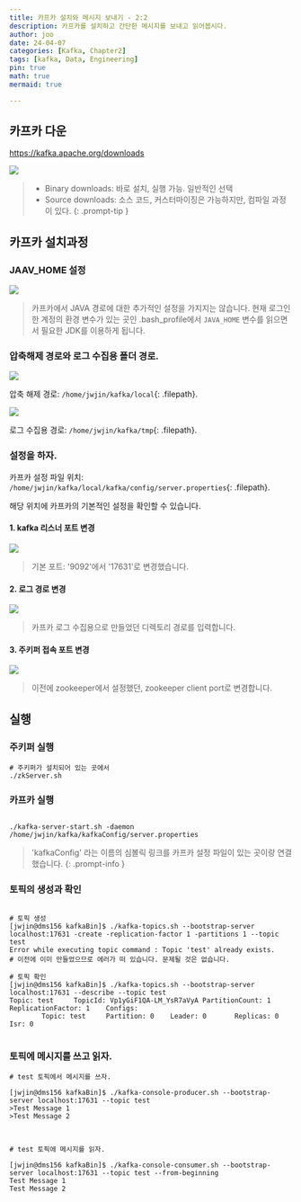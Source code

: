 ```yaml
---
title: 카프카 설치와 메시지 보내기 - 2:2
description: 카프카를 설치하고 간단한 메시지를 보내고 읽어봅시다.
author: joo
date: 24-04-07
categories: [Kafka, Chapter2]
tags: [kafka, Data, Engineering]
pin: true
math: true
mermaid: true

---
```


## 카프카 다운
https://kafka.apache.org/downloads

![](https://jwjinn.github.io/assets/img/kafka/2024-04-12-11-30-23.png)

> - Binary downloads: 바로 설치, 실행 가능. 일반적인 선택
> - Source downloads: 소스 코드, 커스터마이징은 가능하지만, 컴파일 과정이 있다.
{: .prompt-tip }

## 카프카 설치과정

### JAAV_HOME 설정
![](https://jwjinn.github.io/assets/img/kafka/2024-04-12-15-49-24.png)
> 카프카에서 JAVA 경로에 대한 추가적인 설정을 가지지는 않습니다.
현재 로그인한 계정의 환경 변수가 있는 곳인 .bash_profile에서 `JAVA_HOME` 변수를 읽으면서 필요한 JDK를 이용하게 됩니다.

### 압축해제 경로와 로그 수집용 폴더 경로.
![](https://jwjinn.github.io/assets/img/kafka/2024-04-12-14-28-37.png)

압축 해제 경로: `/home/jwjin/kafka/local`{: .filepath}.


![](https://jwjinn.github.io/assets/img/kafka/2024-04-12-15-24-23.png)

로그 수집용 경로: `/home/jwjin/kafka/tmp`{: .filepath}.

### 설정을 하자.


카프카 설정 파일 위치: `/home/jwjin/kafka/local/kafka/config/server.properties`{: .filepath}.

해당 위치에 카프카의 기본적인 설정을 확인할 수 있습니다.

#### 1. kafka 리스너 포트 변경
![](https://jwjinn.github.io/assets/img/kafka/2024-04-12-15-36-09.png)
> 기본 포트: '9092'에서 '17631'로 변경했습니다.

#### 2. 로그 경로 변경
![](https://jwjinn.github.io/assets/img/kafka/2024-04-12-15-37-26.png)
> 카프카 로그 수집용으로 만들었던 디렉토리 경로를 입력합니다.

#### 3. 주키퍼 접속 포트 변경
![](https://jwjinn.github.io/assets/img/kafka/2024-04-12-15-38-45.png)
> 이전에 zookeeper에서 설정했던, zookeeper client port로 변경합니다.

## 실행

### 주키퍼 실행

```shell
# 주키퍼가 설치되어 있는 곳에서
./zkServer.sh

```

### 카프카 실행

```shell

./kafka-server-start.sh -daemon /home/jwjin/kafka/kafkaConfig/server.properties

```
> 'kafkaConfig' 라는 이름의 심볼릭 링크를 카프카 설정 파일이 있는 곳이랑 연결했습니다.
{: .prompt-info }

### 토픽의 생성과 확인

```shell

# 토픽 생성
[jwjin@dms156 kafkaBin]$ ./kafka-topics.sh --bootstrap-server localhost:17631 -create -replication-factor 1 -partitions 1 --topic test
Error while executing topic command : Topic 'test' already exists.
# 이전에 이미 만들었으므로 에러가 떠 있습니다. 문제될 것은 없습니다.

```

```shell
# 토픽 확인
[jwjin@dms156 kafkaBin]$ ./kafka-topics.sh --bootstrap-server localhost:17631 --describe --topic test
Topic: test     TopicId: Vp1yGiF1QA-LM_YsR7aVyA PartitionCount: 1       ReplicationFactor: 1    Configs:
        Topic: test     Partition: 0    Leader: 0       Replicas: 0     Isr: 0


```

### 토픽에 메시지를 쓰고 읽자.
```shell
# test 토픽에서 메시지를 쓰자.

[jwjin@dms156 kafkaBin]$ ./kafka-console-producer.sh --bootstrap-server localhost:17631 --topic test
>Test Message 1
>Test Message 2



```

```shell
# test 토픽에 메시지를 읽자.

[jwjin@dms156 kafkaBin]$ ./kafka-console-consumer.sh --bootstrap-server localhost:17631 --topic test --from-beginning
Test Message 1
Test Message 2

```